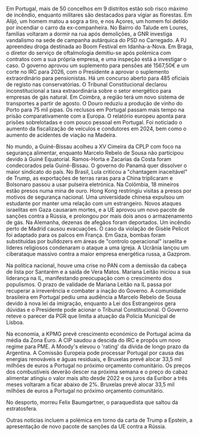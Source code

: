 Em Portugal, mais de 50 concelhos em 9 distritos estão sob risco máximo de incêndio, enquanto militares são destacados para vigiar as florestas. Em Alijó, um homem matou a sogra a tiro, e nos Açores, um homem foi detido por incendiar o carro da ex-companheira. No Bairro do Talude em Loures, famílias voltaram a dormir na rua após demolições,  a GNR investiga vandalismo na sede de campanha autárquica do PSD no Carregado. A PJ apreendeu droga destinada ao Boom Festival em Idanha-a-Nova.  Em Braga, o diretor do serviço de oftalmologia demitiu-se após polémica com contratos com a sua própria empresa, e uma inspeção está a investigar o caso. O governo aprovou um suplemento para pensões até 1567,50€ e um corte no IRC para 2026, com o Presidente a aprovar o suplemento extraordinário para pensionistas. Há um concurso aberto para 485 oficiais de registo nas conservatórias. O Tribunal Constitucional declarou inconstitucional a taxa extraordinária sobre o setor energético para empresas de gás natural. Em Coimbra, a região terá um novo sistema de transportes a partir de agosto. O Douro reduziu a produção de vinho do Porto para 75 mil pipas. Os reclusos em Portugal passam mais tempo na prisão comparativamente com a Europa. O relatório europeu aponta para prisões sobrelotadas e com pouco pessoal em Portugal. Foi noticiado o aumento da fiscalização de veículos e condutores em 2024, bem como o aumento de acidentes de viação na Madeira.

No mundo, a Guiné-Bissau acolheu a XV Cimeira da CPLP com foco na segurança alimentar, enquanto Marcelo Rebelo de Sousa não participou devido à Guiné Equatorial. Ramos-Horta e Zacarias da Costa foram condecorados pela Guiné-Bissau. O governo do Panamá quer dissolver o maior sindicato do país. No Brasil, Lula criticou a "chantagem inaceitável" de Trump, as exportações de terras raras para a China triplicaram e Bolsonaro passou a usar pulseira eletrónica. Na Colômbia, 18 mineiros estão presos numa mina de ouro. Hong Kong restringiu visitas a presos por motivos de segurança nacional. Uma universidade chinesa expulsou um estudante por manter uma relação com um estrangeiro. Novos ataques israelitas em Gaza causaram mortes, e a UE aprovou um novo pacote de sanções contra a Rússia,  e prolongou por mais dois anos o armazenamento de gás. Na Alemanha, dezenas de afegãos foram deportados. Um incêndio perto de Madrid causou evacuações. O caso da violação de Gisèle Pelicot foi adaptado para os palcos em França. Em Gaza, bombas foram substituídas por bulldozers em áreas de "controlo operacional" israelita e líderes religiosos condenaram o ataque a uma igreja. A Ucrânia lançou um ciberataque massivo contra a maior empresa energética russa, a Gazprom.

Na política nacional, houve uma crise no PAN com a demissão da cabeça de lista por Santarém e a saída de Vera Matos. Mariana Leitão iniciou a sua liderança na IL,  manifestando preocupação com o crescimento dos populismos. O prazo de validade de Mariana Leitão na IL passa por recuperar a irreverência e combater a inação do Governo. A comunidade brasileira em Portugal pediu uma audiência a Marcelo Rebelo de Sousa devido à nova lei da imigração, enquanto a Lei dos Estrangeiros gera dúvidas e o Presidente pode acionar o Tribunal Constitucional. O Governo reteve o parecer da PGR que limita a atuação da Polícia Municipal de Lisboa.

Na economia, a KPMG prevê crescimento económico de Portugal acima da média da Zona Euro. A CIP saudou a descida do IRC e propôs um novo regime para PME. A Moody's elevou o 'rating' da dívida de longo prazo da Argentina. A Comissão Europeia pode processar Portugal por causa das energias renováveis e águas residuais, e Bruxelas prevê alocar 33,5 mil milhões de euros a Portugal no próximo orçamento comunitário. Os preços dos combustíveis deverão descer na próxima semana e o preço do cabaz alimentar atingiu o valor mais alto desde 2022 e os juros da Euribor a três meses voltaram a ficar abaixo de 2%. Bruxelas prevê alocar 33,5 mil milhões de euros a Portugal no próximo orçamento comunitário.

No desporto, morreu Felix Baumgartner, o paraquedista que saltou da estratosfera.

Outras notícias incluem a polémica em torno da carta de Trump a Epstein, a apresentação de novo pacote de sanções da UE contra a Rússia.
